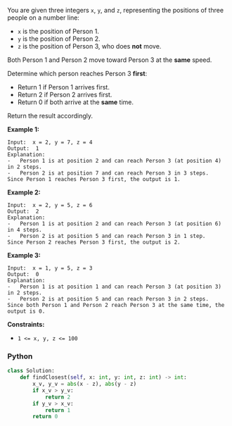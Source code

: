 You are given three integers  `x`,  `y`, and  `z`, representing the positions of three people on a number line:

-   `x`  is the position of Person 1.
-   `y`  is the position of Person 2.
-   `z`  is the position of Person 3, who does  **not**  move.

Both Person 1 and Person 2 move toward Person 3 at the  **same**  speed.

Determine which person reaches Person 3  **first**:

-   Return 1 if Person 1 arrives first.
-   Return 2 if Person 2 arrives first.
-   Return 0 if both arrive at the  **same**  time.

Return the result accordingly.

**Example 1:**
```
Input:  x = 2, y = 7, z = 4
Output:  1
Explanation:
-   Person 1 is at position 2 and can reach Person 3 (at position 4) in 2 steps.
-   Person 2 is at position 7 and can reach Person 3 in 3 steps.
Since Person 1 reaches Person 3 first, the output is 1.
```

**Example 2:**
```
Input:  x = 2, y = 5, z = 6
Output:  2
Explanation:
-   Person 1 is at position 2 and can reach Person 3 (at position 6) in 4 steps.
-   Person 2 is at position 5 and can reach Person 3 in 1 step.
Since Person 2 reaches Person 3 first, the output is 2.
```

**Example 3:**
```
Input:  x = 1, y = 5, z = 3
Output:  0
Explanation:
-   Person 1 is at position 1 and can reach Person 3 (at position 3) in 2 steps.
-   Person 2 is at position 5 and can reach Person 3 in 2 steps.
Since both Person 1 and Person 2 reach Person 3 at the same time, the output is 0.
```
**Constraints:**

-   `1 <= x, y, z <= 100`


### Python
```py
class Solution:
    def findClosest(self, x: int, y: int, z: int) -> int:
        x_v, y_v = abs(x - z), abs(y - z)
        if x_v > y_v:
            return 2
        if y_v > x_v:
            return 1
        return 0
```